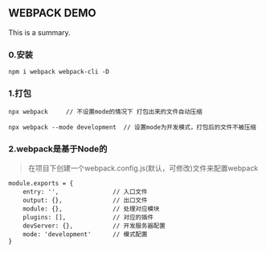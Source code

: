## WEBPACK DEMO

This is a summary. 

### 0.安装
``npm i webpack webpack-cli -D``

### 1.打包

```
npx webpack     // 不设置mode的情况下 打包出来的文件自动压缩

npx webpack --mode development  // 设置mode为开发模式，打包后的文件不被压缩
```

### 2.webpack是基于Node的
>在项目下创建一个webpack.config.js(默认，可修改)文件来配置webpack
```
module.exports = {
    entry: '',               // 入口文件
    output: {},              // 出口文件
    module: {},              // 处理对应模块
    plugins: [],             // 对应的插件
    devServer: {},           // 开发服务器配置
    mode: 'development'      // 模式配置
}
```




